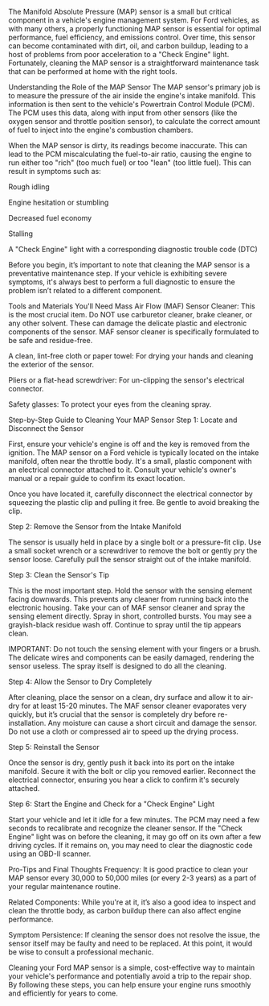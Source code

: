 The Manifold Absolute Pressure (MAP) sensor is a small but critical component in a vehicle's engine management system. For Ford vehicles, as with many others, a properly functioning MAP sensor is essential for optimal performance, fuel efficiency, and emissions control. Over time, this sensor can become contaminated with dirt, oil, and carbon buildup, leading to a host of problems from poor acceleration to a "Check Engine" light. Fortunately, cleaning the MAP sensor is a straightforward maintenance task that can be performed at home with the right tools.

Understanding the Role of the MAP Sensor
The MAP sensor's primary job is to measure the pressure of the air inside the engine's intake manifold. This information is then sent to the vehicle's Powertrain Control Module (PCM). The PCM uses this data, along with input from other sensors (like the oxygen sensor and throttle position sensor), to calculate the correct amount of fuel to inject into the engine's combustion chambers.

When the MAP sensor is dirty, its readings become inaccurate. This can lead to the PCM miscalculating the fuel-to-air ratio, causing the engine to run either too "rich" (too much fuel) or too "lean" (too little fuel). This can result in symptoms such as:

Rough idling

Engine hesitation or stumbling

Decreased fuel economy

Stalling

A "Check Engine" light with a corresponding diagnostic trouble code (DTC)

Before you begin, it’s important to note that cleaning the MAP sensor is a preventative maintenance step. If your vehicle is exhibiting severe symptoms, it's always best to perform a full diagnostic to ensure the problem isn’t related to a different component.

Tools and Materials You'll Need
Mass Air Flow (MAF) Sensor Cleaner: This is the most crucial item. Do NOT use carburetor cleaner, brake cleaner, or any other solvent. These can damage the delicate plastic and electronic components of the sensor. MAF sensor cleaner is specifically formulated to be safe and residue-free.

A clean, lint-free cloth or paper towel: For drying your hands and cleaning the exterior of the sensor.

Pliers or a flat-head screwdriver: For un-clipping the sensor's electrical connector.

Safety glasses: To protect your eyes from the cleaning spray.

Step-by-Step Guide to Cleaning Your MAP Sensor
Step 1: Locate and Disconnect the Sensor

First, ensure your vehicle's engine is off and the key is removed from the ignition. The MAP sensor on a Ford vehicle is typically located on the intake manifold, often near the throttle body. It's a small, plastic component with an electrical connector attached to it. Consult your vehicle's owner's manual or a repair guide to confirm its exact location.

Once you have located it, carefully disconnect the electrical connector by squeezing the plastic clip and pulling it free. Be gentle to avoid breaking the clip.

Step 2: Remove the Sensor from the Intake Manifold

The sensor is usually held in place by a single bolt or a pressure-fit clip. Use a small socket wrench or a screwdriver to remove the bolt or gently pry the sensor loose. Carefully pull the sensor straight out of the intake manifold.

Step 3: Clean the Sensor's Tip

This is the most important step. Hold the sensor with the sensing element facing downwards. This prevents any cleaner from running back into the electronic housing. Take your can of MAF sensor cleaner and spray the sensing element directly. Spray in short, controlled bursts. You may see a grayish-black residue wash off. Continue to spray until the tip appears clean.

IMPORTANT: Do not touch the sensing element with your fingers or a brush. The delicate wires and components can be easily damaged, rendering the sensor useless. The spray itself is designed to do all the cleaning.

Step 4: Allow the Sensor to Dry Completely

After cleaning, place the sensor on a clean, dry surface and allow it to air-dry for at least 15-20 minutes. The MAF sensor cleaner evaporates very quickly, but it’s crucial that the sensor is completely dry before re-installation. Any moisture can cause a short circuit and damage the sensor. Do not use a cloth or compressed air to speed up the drying process.

Step 5: Reinstall the Sensor

Once the sensor is dry, gently push it back into its port on the intake manifold. Secure it with the bolt or clip you removed earlier. Reconnect the electrical connector, ensuring you hear a click to confirm it's securely attached.

Step 6: Start the Engine and Check for a "Check Engine" Light

Start your vehicle and let it idle for a few minutes. The PCM may need a few seconds to recalibrate and recognize the cleaner sensor. If the "Check Engine" light was on before the cleaning, it may go off on its own after a few driving cycles. If it remains on, you may need to clear the diagnostic code using an OBD-II scanner.

Pro-Tips and Final Thoughts
Frequency: It is good practice to clean your MAP sensor every 30,000 to 50,000 miles (or every 2-3 years) as a part of your regular maintenance routine.

Related Components: While you're at it, it’s also a good idea to inspect and clean the throttle body, as carbon buildup there can also affect engine performance.

Symptom Persistence: If cleaning the sensor does not resolve the issue, the sensor itself may be faulty and need to be replaced. At this point, it would be wise to consult a professional mechanic.

Cleaning your Ford MAP sensor is a simple, cost-effective way to maintain your vehicle's performance and potentially avoid a trip to the repair shop. By following these steps, you can help ensure your engine runs smoothly and efficiently for years to come.